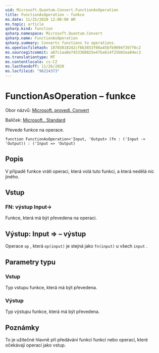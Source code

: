 ```yaml
---
uid: Microsoft.Quantum.Convert.FunctionAsOperation
title: FunctionAsOperation – funkce
ms.date: 11/25/2020 12:00:00 AM
ms.topic: article
qsharp.kind: function
qsharp.namespace: Microsoft.Quantum.Convert
qsharp.name: FunctionAsOperation
qsharp.summary: Converts functions to operations.
ms.openlocfilehash: 10703818242cf6b3853f08a45bfb9094f397f6c2
ms.sourcegitcommit: a87c1aa8e7453360025e47ba614f25b02ea84ec3
ms.translationtype: MT
ms.contentlocale: cs-CZ
ms.lasthandoff: 11/26/2020
ms.locfileid: "96224373"
---
```

# <a name="functionasoperation-function"></a>FunctionAsOperation – funkce

Obor názvů: [Microsoft. provedl. Convert](xref:Microsoft.Quantum.Convert)

Balíček: [Microsoft.. Standard](https://nuget.org/packages/Microsoft.Quantum.Standard)


Převede funkce na operace.

```qsharp
function FunctionAsOperation<'Input, 'Output> (fn : ('Input -> 'Output)) : ('Input => 'Output)
```


## <a name="description"></a>Popis

V případě funkce vrátí operaci, která volá tuto funkci, a která nedělá nic jiného.

## <a name="input"></a>Vstup

### <a name="fn--input---output"></a>FN: výstup Input->

Funkce, která má být převedena na operaci.



## <a name="output--input--output"></a>Výstup: Input => – výstup 

Operace `op` , která `op(input)` je stejná jako `fn(input)` u všech `input` .

## <a name="type-parameters"></a>Parametry typu

### <a name="input"></a>Vstup

Typ vstupu funkce, která má být převedena.
### <a name="output"></a>Výstup

Typ výstupu funkce, která má být převedena.

## <a name="remarks"></a>Poznámky

To je užitečné hlavně při předávání funkcí funkcí nebo operací, které očekávají operaci jako vstup.